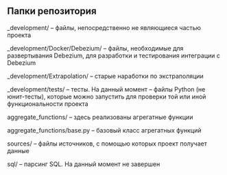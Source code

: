 ## Папки репозитория

_development/ – файлы, непосредственно не являющиеся частью проекта

_development/Docker/Debezium/ – файлы, необходимые для развертывания Debezium, для разработки и тестирования интеграции с Debezium

_development/Extrapolation/ – старые наработки по экстраполяции

_development/tests/ – тесты. На данный момент – файлы Python (не юнит-тесты), которые можно запустить для проверки той или иной функциональности проекта

aggregate_functions/ – здесь реализованы агрегатные функции

aggregate_functions/base.py – базовый класс агрегатных функций

sources/ – файлы источников, с помощью которых проект получает данные

sql/ – парсинг SQL. На данный момент не завершен